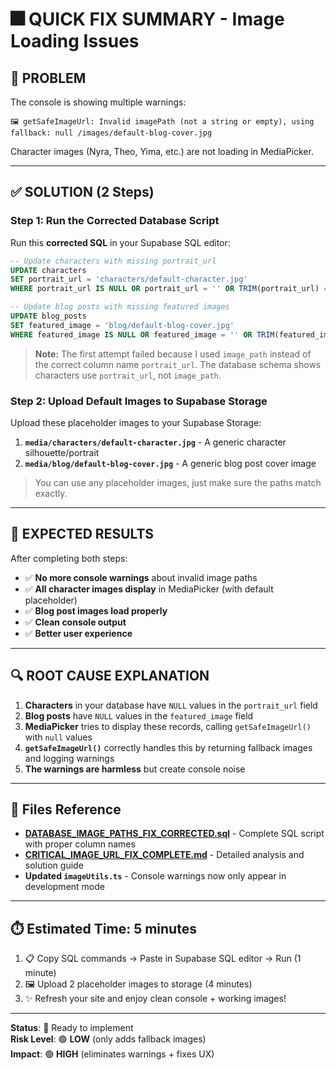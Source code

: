 # 🎆 QUICK FIX SUMMARY - Image Loading Issues

## 🚨 **PROBLEM**
The console is showing multiple warnings:
```
🖼️ getSafeImageUrl: Invalid imagePath (not a string or empty), using fallback: null /images/default-blog-cover.jpg
```

Character images (Nyra, Theo, Yima, etc.) are not loading in MediaPicker.

---

## ✅ **SOLUTION** (2 Steps)

### **Step 1: Run the Corrected Database Script**

Run this **corrected SQL** in your Supabase SQL editor:

```sql
-- Update characters with missing portrait_url
UPDATE characters 
SET portrait_url = 'characters/default-character.jpg'
WHERE portrait_url IS NULL OR portrait_url = '' OR TRIM(portrait_url) = '';

-- Update blog posts with missing featured images
UPDATE blog_posts 
SET featured_image = 'blog/default-blog-cover.jpg'
WHERE featured_image IS NULL OR featured_image = '' OR TRIM(featured_image) = '';
```

> **Note:** The first attempt failed because I used `image_path` instead of the correct column name `portrait_url`. The database schema shows characters use `portrait_url`, not `image_path`.

### **Step 2: Upload Default Images to Supabase Storage**

Upload these placeholder images to your Supabase Storage:

1. **`media/characters/default-character.jpg`** - A generic character silhouette/portrait
2. **`media/blog/default-blog-cover.jpg`** - A generic blog post cover image

> You can use any placeholder images, just make sure the paths match exactly.

---

## 🎉 **EXPECTED RESULTS**

After completing both steps:
- ✅ **No more console warnings** about invalid image paths
- ✅ **All character images display** in MediaPicker (with default placeholder)
- ✅ **Blog post images load properly**
- ✅ **Clean console output**
- ✅ **Better user experience**

---

## 🔍 **ROOT CAUSE EXPLANATION**

1. **Characters** in your database have `NULL` values in the `portrait_url` field
2. **Blog posts** have `NULL` values in the `featured_image` field  
3. **MediaPicker** tries to display these records, calling `getSafeImageUrl()` with `null` values
4. **`getSafeImageUrl()`** correctly handles this by returning fallback images and logging warnings
5. **The warnings are harmless** but create console noise

---

## 📝 **Files Reference**

- **[DATABASE_IMAGE_PATHS_FIX_CORRECTED.sql](DATABASE_IMAGE_PATHS_FIX_CORRECTED.sql)** - Complete SQL script with proper column names
- **[CRITICAL_IMAGE_URL_FIX_COMPLETE.md](CRITICAL_IMAGE_URL_FIX_COMPLETE.md)** - Detailed analysis and solution guide  
- **Updated `imageUtils.ts`** - Console warnings now only appear in development mode

---

## ⏱️ **Estimated Time: 5 minutes**

1. 📋 Copy SQL commands → Paste in Supabase SQL editor → Run (1 minute)
2. 🖼️ Upload 2 placeholder images to storage (4 minutes)
3. ✨ Refresh your site and enjoy clean console + working images!

---

**Status**: 🔄 Ready to implement  
**Risk Level**: 🟢 **LOW** (only adds fallback images)  
**Impact**: 🟢 **HIGH** (eliminates warnings + fixes UX)